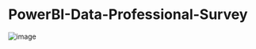 # PowerBI-Data-Professional-Survey
![image](https://github.com/user-attachments/assets/5e72c5d0-3685-447c-b389-acee4a2f81b0)
